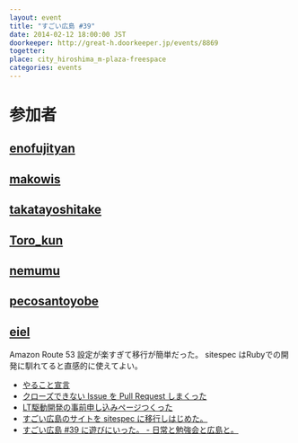 ```yaml
---
layout: event
title: "すごい広島 #39"
date: 2014-02-12 18:00:00 JST
doorkeeper: http://great-h.doorkeeper.jp/events/8869
togetter: 
place: city_hiroshima_m-plaza-freespace
categories: events
---
```


# 参加者


## [enofujityan](http://twitter.com/enofujityan)


## [makowis](https://github.com/makowis)


## [takatayoshitake](http://twitter.com/takatayoshitake)


## [Toro_kun](https://twitter.com/Toro_kun)


## [nemumu](https://github.com/nemumu)


## [pecosantoyobe](http://twitter.com/pecosantoyobe)


## [eiel](http://eiel.info/)

Amazon Route 53 設定が楽すぎて移行が簡単だった。
sitespec はRubyでの開発に馴れてると直感的に使えてよい。

* [やること宣言](https://github.com/great-h/great-h.github.io/issues/654)
* [クローズできない Issue を Pull Request しまくった](https://github.com/eiel?tab=contributions&from=2014-02-12)
* [LT駆動開発の事前申し込みページつくった](http://ltdd.doorkeeper.jp/events/9051)
* [すごい広島のサイトを sitespec に移行しはじめた。](https://github.com/great-h/great-h.github.io/commit/f391fd73fd0cb2421b02ef1440080775f1bf99d9)
* [すごい広島 #39 に遊びにいった。 - 日常と勉強会と広島と。](http://eielh-life.tumblr.com/post/76431045725/39)
